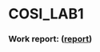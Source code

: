 # COSI_LAB1

### Work report: ([report](https://fyodorovaleksej.github.io/COSI_LAB1/transferReport.html))
